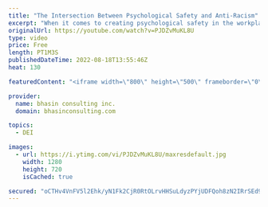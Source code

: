 ```yaml
---
title: "The Intersection Between Psychological Safety and Anti-Racism"
excerpt: "When it comes to creating psychological safety in the workplace, it’s so important that we be intersectional in making this happen. In this video, DEI expert and bci’s CEO Ritu Bhasin shares why allyship and a commitment to anti-racism are key for creating psychologically safe workplaces where BIPOC"
originalUrl: https://youtube.com/watch?v=PJDZvMuKL8U
type: video
price: Free
length: PT1M3S
publishedDateTime: 2022-08-18T13:55:46Z
heat: 130

featuredContent: "<iframe width=\"800\" height=\"500\" frameborder=\"0\" src=\"https://www.youtube.com/embed/PJDZvMuKL8U\" allow=\"accelerometer; autoplay; encrypted-media; gyroscope; picture-in-picture\" allowfullscreen></iframe>"

provider:
  name: bhasin consulting inc.
  domain: bhasinconsulting.com

topics:
  - DEI

images:
  - url: https://i.ytimg.com/vi/PJDZvMuKL8U/maxresdefault.jpg
    width: 1280
    height: 720
    isCached: true

secured: "oCTHv4VnFV5l2Ehk/yN1Fk2CjR0RtOLrvHHSuLdyzPYjUDFQoh8zN2IRrSEd9tQqMuNA/yu2j8/4a5ZUyK9ZK1wazJWQJjrIpz2doPkuRX37MuchlTLx2BPfV9jSrxoZpOd0FmSxczYgqfld6j7cB0P5hPvjNC6u3JfwCOaLO1Kb3lQAc81zxOJxVYg384cZ/zgPSnjo7sfwrTseJXdU3Qj/2sdz+zE4b+dgYJRkaUDQZftn0uK6UVadXMOCCfGIh3fiH8F9XinikBXy/SXuvXl7S6zoY+jxwTSPSum5m43VSF/esuoJxSVI5fxBw+ONANNmVgEGkj8ijIbo4NqHqx6rCRjdNvtNy4QJv+ivPX8aD+H+wrhFynCLv0b0FKy2xIdL6zO8Mam4PCwNfsG/aInmi5/+ezFI+B3cuczRjo0=;i7R08qVBp+WMCLjQe6fi/w=="
---
```


